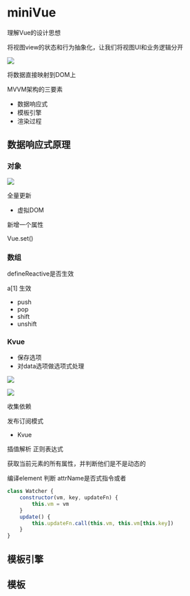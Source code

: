 # miniVue

理解Vue的设计思想

将视图view的状态和行为抽象化，让我们将视图UI和业务逻辑分开

![](https://moonstarimg.oss-cn-hangzhou.aliyuncs.com/picgo_img/20210701203307.png)

将数据直接映射到DOM上

MVVM架构的三要素

- 数据响应式
- 模板引擎
- 渲染过程

## 数据响应式原理

### 对象


![](https://moonstarimg.oss-cn-hangzhou.aliyuncs.com/picgo_img/20210701203847.png)


全量更新

- 虚拟DOM


新增一个属性

Vue.set()

### 数组

defineReactive是否生效

a[1] 生效

- push
- pop
- shift
- unshift


### Kvue

- 保存选项
- 对data选项做选项式处理


![](https://moonstarimg.oss-cn-hangzhou.aliyuncs.com/picgo_img/20210701211327.png)

![](https://moonstarimg.oss-cn-hangzhou.aliyuncs.com/picgo_img/20210701211339.png)


收集依赖

发布订阅模式

- Kvue

插值解析
正则表达式

获取当前元素的所有属性，并判断他们是不是动态的

编译element
判断 attrName是否式指令或者


```js
class Watcher {
    constructor(vm, key, updateFn) {
        this.vm = vm
    }
    update() {
        this.updateFn.call(this.vm, this.vm[this.key])
    }
}

```

## 模板引擎


## 模板